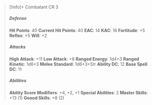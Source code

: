 > [!info]+ Combatant CR 3
> ##### Defense
> **Hit Points**: 40
> **Current Hit Points**: 40
> **EAC**: 14
> **KAC**: 16
> **Fortitude**: +5
> **Reflex**: +5
> **Will**: +2
> ##### Attacks
> **High Attack**: +11
> **Low Attack**: +8
> **Ranged Energy**: 1d4+3
> **Ranged Kinetic**: 1d6+3
> **Melee Standard**: 1d6+3+Str
> **Ability DC**: 12
> **Base Spell DC**: 11
> ##### Abilities
> **Ability Score Modifiers**: +4, +2, +1
> **Special Abilities**: 2
> **Master Skills**: +13 (1)
> **Goood Skills**: +8 (2)
